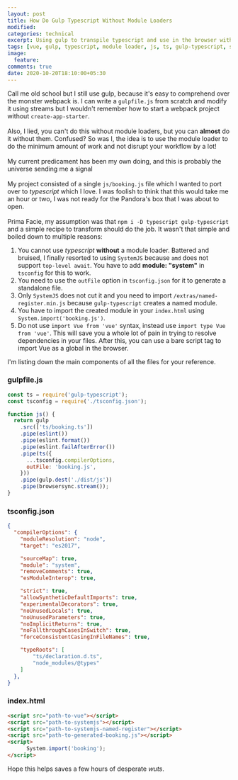 ```yaml
---
layout: post
title: How Do Gulp Typescript Without Module Loaders
modified:
categories: technical
excerpt: Using gulp to transpile typescript and use in the browser without module loaders
tags: [vue, gulp, typescript, module loader, js, ts, gulp-typescript, systemjs]
image:
  feature:
comments: true
date: 2020-10-20T18:10:00+05:30
---
```


Call me old school but I still use gulp, because it's easy to comprehend over the monster webpack is. I can write
a `gulpfile.js` from scratch and modify it using streams but I wouldn't remember how to start a webpack project
without `create-app-starter`.<br/><br/>
Also, I lied, you can't do this without module loaders, but you can **almost** do it without them. Confused? So was I,
the idea is to use the module loader to do the minimum amount of work and not disrupt your workflow by a lot!<br/><br/>
My current predicament has been my own doing, and this is probably the universe sending me a signal<br/><br/>
My project consisted of a single `js/booking.js` file which I wanted to port over to *typescript* which I love.
I was foolish to think that this would take me an hour or two, I was not ready for the Pandora's box that I was about to
open.<br/><br/>
Prima Facie, my assumption was that `npm i -D typescript gulp-typescript` and a simple recipe to transform should do the
job. It wasn't that simple and boiled down to multiple reasons:

1. You cannot use *typescript* **without** a module loader. Battered and bruised, I finally resorted to using `SystemJS`
   because `amd` does not support `top-level await`. You have to add **module: "system"** in `tsconfig` for this to
   work.
2. You need to use the `outFile` option in `tsconfig.json` for it to generate a standalone file.
3. Only `SystemJS` does not cut it and you need to import `/extras/named-register.min.js` because `gulp-typescript`
   creates a named module.
4. You have to import the created module in your `index.html` using `System.import('booking.js')`.
5. Do not use `import Vue from 'vue'` syntax, instead use `import type Vue from 'vue'`. This will save you a whole lot
   of pain in trying to resolve dependencies in your files. After this, you can use a bare script tag to import Vue as a
   global in the browser.

I'm listing down the main components of all the files for your reference.

### gulpfile.js
```js
const ts = require('gulp-typescript');
const tsconfig = require('./tsconfig.json');

function js() {
  return gulp
    .src(['ts/booking.ts'])
    .pipe(eslint())
    .pipe(eslint.format())
    .pipe(eslint.failAfterError())
    .pipe(ts({
      ...tsconfig.compilerOptions,
      outFile: 'booking.js',
    }))
    .pipe(gulp.dest('./dist/js'))
    .pipe(browsersync.stream());
}
```

### tsconfig.json
```json
{
  "compilerOptions": {
    "moduleResolution": "node",
    "target": "es2017",

    "sourceMap": true,
    "module": "system",
    "removeComments": true,
    "esModuleInterop": true,

    "strict": true,
    "allowSyntheticDefaultImports": true,
    "experimentalDecorators": true,
    "noUnusedLocals": true,
    "noUnusedParameters": true,
    "noImplicitReturns": true,
    "noFallthroughCasesInSwitch": true,
    "forceConsistentCasingInFileNames": true,

    "typeRoots": [
        "ts/declaration.d.ts",
        "node_modules/@types"
    ]
  },
}
```

### index.html
```html
<script src="path-to-vue"></script>
<script src="path-to-systemjs"></script>
<script src="path-to-systemjs-named-register"></script>
<script src="path-to-generated-booking.js"></script>
<script>
      System.import('booking');
</script>
```

Hope this helps saves a few hours of desperate *wuts*.
